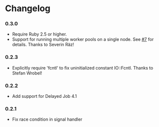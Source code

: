 # Changelog

### 0.3.0
* Require Ruby 2.5 or higher.
* Support for running multiple worker pools on a single node. 
  See [#7](https://github.com/salsify/delayed_job_worker_pool/pull/7) for details.
  Thanks to Severin Räz!

### 0.2.3
* Explicitly require 'fcntl' to fix uninitialized constant IO::Fcntl. Thanks to Stefan Wrobel!

### 0.2.2
* Add support for Delayed Job 4.1

### 0.2.1
* Fix race condition in signal handler
